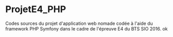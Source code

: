 # ProjetE4_PHP
Codes sources du projet d'application web nomade codée à l'aide du framework PHP Symfony dans le cadre de l'épreuve E4 du BTS SIO 2016.
ok
